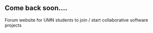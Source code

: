 ## Come back soon....
Forum website for UMN students to join / start collaborative software projects

